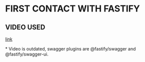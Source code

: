 # FIRST CONTACT WITH FASTIFY

## VIDEO USED

[link](https://www.youtube.com/watch?v=Lk-uVEVGxOA)

\* Video is outdated, swagger plugins are @fastify/swagger and @fastify/swagger-ui.
